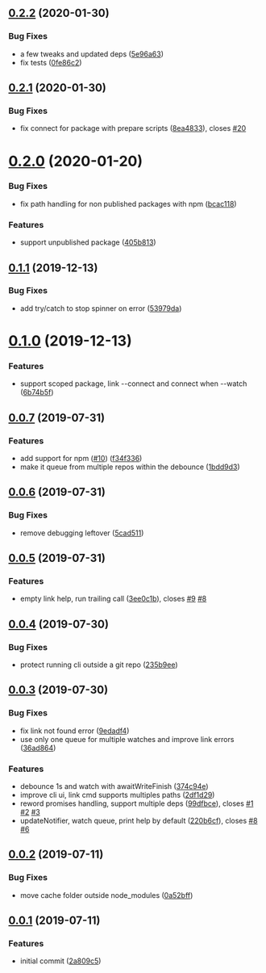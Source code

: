 ## [0.2.2](https://github.com/hugomrdias/connect-deps/compare/v0.2.1...v0.2.2) (2020-01-30)


### Bug Fixes

* a few tweaks and updated deps ([5e96a63](https://github.com/hugomrdias/connect-deps/commit/5e96a63a248e8f64db27083330a6cbecc0444034))
* fix tests ([0fe86c2](https://github.com/hugomrdias/connect-deps/commit/0fe86c2997fb37abbdb7c137101799c252f4cdca))



## [0.2.1](https://github.com/hugomrdias/connect-deps/compare/v0.2.0...v0.2.1) (2020-01-30)


### Bug Fixes

* fix connect for package with prepare scripts ([8ea4833](https://github.com/hugomrdias/connect-deps/commit/8ea48335b8ea10a3ab27375c4a711a99534248cf)), closes [#20](https://github.com/hugomrdias/connect-deps/issues/20)



# [0.2.0](https://github.com/hugomrdias/connect-deps/compare/v0.1.1...v0.2.0) (2020-01-20)


### Bug Fixes

* fix path handling for non published packages with npm ([bcac118](https://github.com/hugomrdias/connect-deps/commit/bcac118bd2aa1ff71d1e49586e5d89999850f4ef))


### Features

* support unpublished package ([405b813](https://github.com/hugomrdias/connect-deps/commit/405b8132d5104ba44071bbf8628622d870291b40))



## [0.1.1](https://github.com/hugomrdias/connect-deps/compare/v0.1.0...v0.1.1) (2019-12-13)


### Bug Fixes

* add try/catch to stop spinner on error ([53979da](https://github.com/hugomrdias/connect-deps/commit/53979da5a253274bd40a52caad4a7ab48d95172b))



# [0.1.0](https://github.com/hugomrdias/connect-deps/compare/v0.0.7...v0.1.0) (2019-12-13)


### Features

* support scoped package, link --connect and connect when --watch ([6b74b5f](https://github.com/hugomrdias/connect-deps/commit/6b74b5fc5793063d554610caa800ec43401428bd))



## [0.0.7](https://github.com/hugomrdias/connect-deps/compare/v0.0.6...v0.0.7) (2019-07-31)


### Features

* add support for npm ([#10](https://github.com/hugomrdias/connect-deps/issues/10)) ([f34f336](https://github.com/hugomrdias/connect-deps/commit/f34f3369fde08dedadfaf423c1a56e2a5e0c8361))
* make it queue from multiple repos within the debounce ([1bdd9d3](https://github.com/hugomrdias/connect-deps/commit/1bdd9d326230e3ec8ba468781983f08e6cf2dd22))



## [0.0.6](https://github.com/hugomrdias/connect-deps/compare/v0.0.5...v0.0.6) (2019-07-31)


### Bug Fixes

* remove debugging leftover ([5cad511](https://github.com/hugomrdias/connect-deps/commit/5cad511784503634d793c52ef9b335f4c1fe2094))



## [0.0.5](https://github.com/hugomrdias/connect-deps/compare/v0.0.4...v0.0.5) (2019-07-31)


### Features

* empty link help, run trailing call ([3ee0c1b](https://github.com/hugomrdias/connect-deps/commit/3ee0c1b5b6e34b13f7c62c8f75f18c5fab872979)), closes [#9](https://github.com/hugomrdias/connect-deps/issues/9) [#8](https://github.com/hugomrdias/connect-deps/issues/8)



## [0.0.4](https://github.com/hugomrdias/connect-deps/compare/v0.0.3...v0.0.4) (2019-07-30)


### Bug Fixes

* protect running cli outside a git repo ([235b9ee](https://github.com/hugomrdias/connect-deps/commit/235b9ee287b87b372044977f93ab860993868e7d))



## [0.0.3](https://github.com/hugomrdias/connect-deps/compare/v0.0.2...v0.0.3) (2019-07-30)


### Bug Fixes

* fix link not found error ([9edadf4](https://github.com/hugomrdias/connect-deps/commit/9edadf404b7a5d7d715421eb167800a8e18fab16))
* use only one queue for multiple watches and improve link errors ([36ad864](https://github.com/hugomrdias/connect-deps/commit/36ad8640b323669e6df9d2ecdc698207255a710f))


### Features

* debounce 1s and watch with awaitWriteFinish ([374c94e](https://github.com/hugomrdias/connect-deps/commit/374c94eaaceef62a0e7dfc8ddfb0aec710e5ba93))
* improve cli ui, link cmd supports multiples paths ([2df1d29](https://github.com/hugomrdias/connect-deps/commit/2df1d299ec42c9998d7545b7fe17a71dbc5c3349))
* reword promises handling, support multiple deps ([99dfbce](https://github.com/hugomrdias/connect-deps/commit/99dfbced1766f3c4b0ce8352b1b3b6659a32fdd1)), closes [#1](https://github.com/hugomrdias/connect-deps/issues/1) [#2](https://github.com/hugomrdias/connect-deps/issues/2) [#3](https://github.com/hugomrdias/connect-deps/issues/3)
* updateNotifier, watch queue, print help by default ([220b6cf](https://github.com/hugomrdias/connect-deps/commit/220b6cf043733fd94e5b6dfabece2ef070942541)), closes [#8](https://github.com/hugomrdias/connect-deps/issues/8) [#6](https://github.com/hugomrdias/connect-deps/issues/6)



## [0.0.2](https://github.com/hugomrdias/connect-deps/compare/v0.0.1...v0.0.2) (2019-07-11)


### Bug Fixes

* move cache folder outside node_modules ([0a52bff](https://github.com/hugomrdias/connect-deps/commit/0a52bff67d88f8092696f2515023580672c21f87))



## [0.0.1](https://github.com/hugomrdias/connect-deps/compare/2a809c5d0ffb20cb6b8899097a3e9ae3c216c703...v0.0.1) (2019-07-11)


### Features

* initial commit ([2a809c5](https://github.com/hugomrdias/connect-deps/commit/2a809c5d0ffb20cb6b8899097a3e9ae3c216c703))



